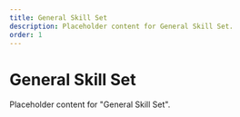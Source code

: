 ```yaml
---
title: General Skill Set
description: Placeholder content for General Skill Set.
order: 1
---
```


# General Skill Set

Placeholder content for "General Skill Set".
